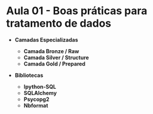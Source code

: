 # Aula 01 - Boas práticas para tratamento de dados

- **Camadas Especializadas**
    - **Camada Bronze / Raw**
    - **Camada Silver / Structure**
    - **Camada Gold / Prepared**

- **Bibliotecas**
    - **Ipython-SQL**
    - **SQLAlchemy**
    - **Psycopg2**
    - **Nbformat**